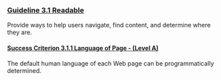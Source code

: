 ### [Guideline 3.1 Readable](https://www.w3.org/WAI/WCAG21/quickref/?versions=2.0#readable)
Provide ways to help users navigate, find content, and determine where they are.

#### [Success Criterion 3.1.1 Language of Page - (Level A)](https://www.w3.org/WAI/WCAG21/quickref/?versions=2.0#language-of-page)
The default human language of each Web page can be programmatically determined.